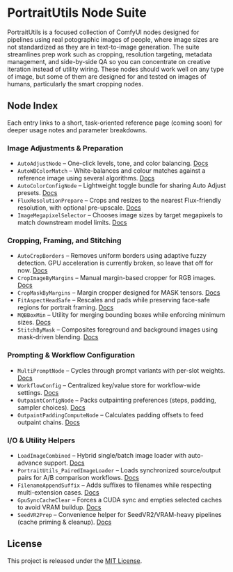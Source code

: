 # PortraitUtils Node Suite

PortraitUtils is a focused collection of ComfyUI nodes designed for pipelines using real potographic images of people, where image sizes are not standardized as they are in text-to-image generation. The suite streamlines prep work such as cropping, resolution targeting, metadata management, and side-by-side QA so you can concentrate on creative iteration instead of utility wiring. These nodes should work well on any type of image, but some of them are designed for and tested on images of humans, particularly the smart cropping nodes.

## Node Index

Each entry links to a short, task-oriented reference page (coming soon) for deeper usage notes and parameter breakdowns.

### Image Adjustments & Preparation
- `AutoAdjustNode` – One-click levels, tone, and color balancing. [Docs](docs/AutoAdjustNode.md)
- `AutoWBColorMatch` – White-balances and colour matches against a reference image using several algorithms. [Docs](docs/AutoWBColorMatch.md)
- `AutoColorConfigNode` – Lightweight toggle bundle for sharing Auto Adjust presets. [Docs](docs/AutoColorConfigNode.md)
- `FluxResolutionPrepare` – Crops and resizes to the nearest Flux-friendly resolution, with optional pre-upscale. [Docs](docs/FluxResolutionPrepare.md)
- `ImageMegapixelSelector` – Chooses image sizes by target megapixels to match downstream model limits. [Docs](docs/ImageMegapixelSelector.md)

### Cropping, Framing, and Stitching
- `AutoCropBorders` – Removes uniform borders using adaptive fuzzy detection. GPU acceleration is currently broken, so leave that off for now. [Docs](docs/AutoCropBorders.md)
- `CropImageByMargins` – Manual margin-based cropper for RGB images. [Docs](docs/CropImageByMargins.md)
- `CropMaskByMargins` – Margin cropper designed for MASK tensors. [Docs](docs/CropMaskByMargins.md)
- `FitAspectHeadSafe` – Rescales and pads while preserving face-safe regions for portrait framing. [Docs](docs/FitAspectHeadSafe.md)
- `MQBBoxMin` – Utility for merging bounding boxes while enforcing minimum sizes. [Docs](docs/MQBBoxMin.md)
- `StitchByMask` – Composites foreground and background images using mask-driven blending. [Docs](docs/StitchByMask.md)

### Prompting & Workflow Configuration
- `MultiPromptNode` – Cycles through prompt variants with per-slot weights. [Docs](docs/MultiPromptNode.md)
- `WorkflowConfig` – Centralized key/value store for workflow-wide settings. [Docs](docs/WorkflowConfig.md)
- `OutpaintConfigNode` – Packs outpainting preferences (steps, padding, sampler choices). [Docs](docs/OutpaintConfigNode.md)
- `OutpaintPaddingComputeNode` – Calculates padding offsets to feed outpaint chains. [Docs](docs/OutpaintPaddingComputeNode.md)

### I/O & Utility Helpers
- `LoadImageCombined` – Hybrid single/batch image loader with auto-advance support. [Docs](docs/LoadImageCombined.md)
- `PortraitUtils_PairedImageLoader` – Loads synchronized source/output pairs for A/B comparison workflows. [Docs](docs/PortraitUtils_PairedImageLoader.md)
- `FilenameAppendSuffix` – Adds suffixes to filenames while respecting multi-extension cases. [Docs](docs/FilenameAppendSuffix.md)
- `GpuSyncCacheClear` – Forces a CUDA sync and empties selected caches to avoid VRAM buildup. [Docs](docs/GpuSyncCacheClear.md)
- `SeedVR2Prep` – Convenience helper for SeedVR2/VRAM-heavy pipelines (cache priming & cleanup). [Docs](docs/SeedVR2Prep.md)

## License

This project is released under the [MIT License](LICENSE).
